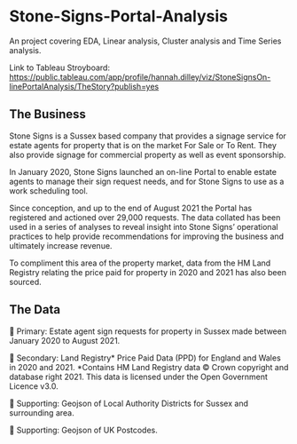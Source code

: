 # Stone-Signs-Portal-Analysis
An project covering EDA, Linear analysis, Cluster analysis and Time Series analysis. 

Link to Tableau Stroyboard: https://public.tableau.com/app/profile/hannah.dilley/viz/StoneSignsOn-linePortalAnalysis/TheStory?publish=yes

## The Business
Stone Signs is a Sussex based company that provides a signage service for estate agents for property that is on the market For Sale or To Rent.  They also provide signage for commercial property as well as event sponsorship.  

In January 2020, Stone Signs launched an on-line Portal to enable estate agents to manage their sign request needs, and for Stone Signs to use as a work scheduling tool.

Since conception, and up to the end of August 2021 the Portal has registered and actioned over 29,000 requests.  The data collated has been used in a series of analyses to reveal insight into Stone Signs’ operational practices to help provide recommendations for improving the business and ultimately increase revenue.

To compliment this area of the property market, data from the HM Land Registry relating the price paid for property in 2020 and 2021 has also been sourced.


## The Data
	Primary: Estate agent sign requests for property in Sussex made between January 2020 to August 2021.

	Secondary: Land Registry* Price Paid Data (PPD) for England and Wales in 2020 and 2021.
  *Contains HM Land Registry data © Crown copyright and database right 2021. This data is licensed under the Open Government Licence v3.0.
  
	Supporting: Geojson of Local Authority Districts for Sussex and surrounding area.

	Supporting: Geojson of UK Postcodes.
